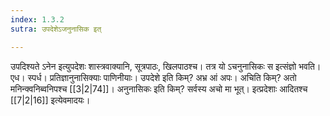 ```yaml
---
index: 1.3.2
sutra: उपदेशेऽजनुनासिक इत्

---
```

उपदिश्यते ऽनेन इत्युपदेशः शास्त्रवाक्यानि, सूत्रपाठः, खिलपाठश्च। तत्र यो ऽचनुनासिकः स इत्संज्ञो भवति। एध। स्पर्ध। प्रतिज्ञानुनासिक्याः पाणिनीयाः। उपदेशे इति किम्? अभ्र आं अपः। अचिति किम्? अतो मनिन्क्वनिब्वनिपश्च [[3|2|74]]। अनुनासिकः इति किम्? सर्वस्य अचो मा भूत्। इत्प्रदेशाः आदितश्च [[7|2|16]] इत्येवमादयः।